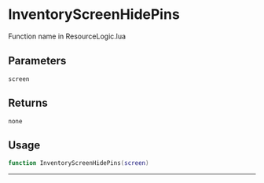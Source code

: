 # InventoryScreenHidePins
Function name in ResourceLogic.lua
## Parameters
`screen`
## Returns
`none`
## Usage
```lua
function InventoryScreenHidePins(screen)
```
---
